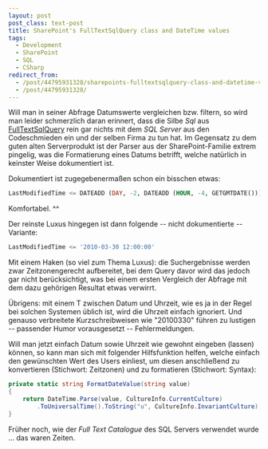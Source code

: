 ```yaml
---
layout: post
post_class: text-post
title: SharePoint's FullTextSqlQuery class and DateTime values
tags:
  - Development
  - SharePoint
  - SQL
  - CSharp
redirect_from:
  - /post/44795931328/sharepoints-fulltextsqlquery-class-and-datetime-values/
  - /post/44795931328/
---
```

Will man in seiner Abfrage Datumswerte vergleichen bzw. filtern, so wird man leider schmerzlich daran erinnert, dass die Silbe *Sql* aus [FullTextSqlQuery][0] rein gar nichts mit dem *SQL Server* aus den Codeschmieden ein und der selben Firma zu tun hat. Im Gegensatz zu dem guten alten Serverprodukt ist der Parser aus der SharePoint-Familie extrem pingelig, was die Formatierung eines Datums betrifft, welche natürlich in keinster Weise dokumentiert ist.

Dokumentiert ist zugegebenermaßen schon ein bisschen etwas:

```sql
LastModifiedTime <= DATEADD (DAY, -2, DATEADD (HOUR, -4, GETGMTDATE()))
```

Komfortabel. ^^

Der reinste Luxus hingegen ist dann folgende -- nicht dokumentierte -- Variante:

```sql
LastModifiedTime <= '2010-03-30 12:00:00'
```

Mit einem Haken (so viel zum Thema Luxus): die Suchergebnisse werden zwar Zeitzonengerecht aufbereitet, bei dem Query davor wird das jedoch gar nicht berücksichtigt, was bei einem ersten Vergleich der Abfrage mit dem dazu gehörigen Resultat etwas verwirrt.

Übrigens: mit einem T zwischen Datum und Uhrzeit, wie es ja in der Regel bei solchen Systemen üblich ist, wird die Uhrzeit einfach ignoriert. Und genauso verbreitete Kurzschreibweisen wie "20100330" führen zu lustigen -- passender Humor vorausgesetzt -- Fehlermeldungen.

Will man jetzt einfach Datum sowie Uhrzeit wie gewohnt eingeben (lassen) können, so kann man sich mit folgender Hilfsfunktion helfen, welche einfach den gewünschten Wert des Users einliest, um diesen anschließend zu konvertieren (Stichwort: Zeitzonen) und zu formatieren (Stichwort: Syntax):

```csharp
private static string FormatDateValue(string value)
{
    return DateTime.Parse(value, CultureInfo.CurrentCulture)
        .ToUniversalTime().ToString("u", CultureInfo.InvariantCulture);
}
```

Früher noch, wie der *Full Text Catalogue* des SQL Servers verwendet wurde ... das waren Zeiten.

[0]: https://msdn.microsoft.com/library/microsoft.office.server.search.query.fulltextsqlquery
